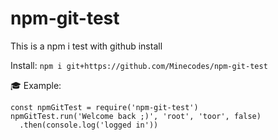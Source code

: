 # npm-git-test
This is a npm i test with github install

Install: ```npm i git+https://github.com/Minecodes/npm-git-test```

🎓 Example:
```
const npmGitTest = require('npm-git-test')
npmGitTest.run('Welcome back ;)', 'root', 'toor', false)
  .then(console.log('logged in'))
```
